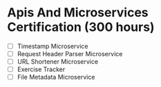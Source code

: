 # Apis And Microservices Certification (300 hours)

- [ ] Timestamp Microservice
- [ ] Request Header Parser Microservice
- [ ] URL Shortener Microservice
- [ ] Exercise Tracker
- [ ] File Metadata Microservice
